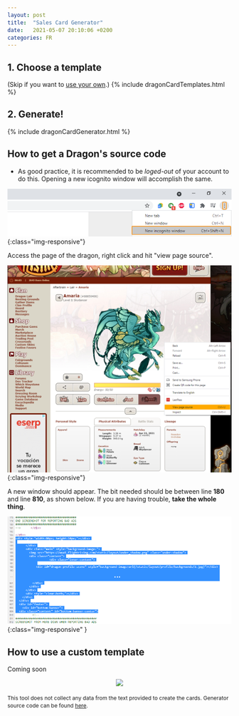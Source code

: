 ```yaml
---
layout: post
title:  "Sales Card Generator"
date:   2021-05-07 20:10:06 +0200
categories: FR
---
```

## 1. Choose a template
(Skip if you want to <a href="#custom_template">use your own</a>.)
{% include dragonCardTemplates.html %}

## 2. Generate!
{% include dragonCardGenerator.html %}

## How to get a Dragon's source code
- <span id="source_code">As</span> good practice, it is recommended to be <dfn info="When logged in, the page will contain some of your information (username, bestiary status, currency etc.). That is not enough to comprimise your account and I am not setup to collect that, but, as good practice, be carefull with your information!">loged-out</dfn> of your account to do this. Opening a new icognito window will accomplish the same.<br>

![icognito](/assets/img/icognito.png){:class="img-responsive"}

Access the page of the dragon, right click and hit "view page source".

![page source](/assets/img/DragonViewPageSource.png){:class="img-responsive"}

A new window should appear. The bit needed should be between line **180** and line **810**, as shown below. If you are having trouble, **take the whole thing**.

![page source](/assets/img/code.png){:class="img-responsive" }

## How to use a custom template
<span id="custom_template">Coming</span> soon


<div style="text-align:center;">
<img src="https://cutekawaiiresources.files.wordpress.com/2014/08/small_divider.png">
</div>

<span style="font-size:12px;"> This tool does not collect any data from the text provided to create the cards. Generator source code can be found <a href="https://github.com/Dragonmim/Dragonmim.github.io/blob/master/_includes/dragonCardGenerator.html">here</a>.</span>